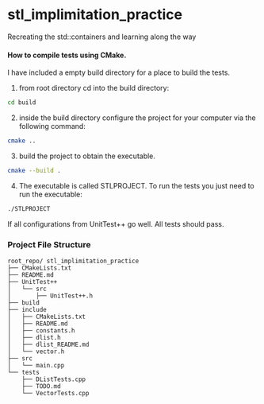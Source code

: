 
# stl_implimitation_practice

Recreating the std::containers and learning along the way

#### How to compile tests using CMake.

I have included a empty build directory for a place to build the tests.

1. from root directory cd into the build directory:
```bash
cd build
```
2. inside the build directory configure the project for your computer via the following command:
```bash
cmake ..
```
3. build the project to obtain the executable. 
```bash
cmake --build . 
```
4. The executable is called STLPROJECT. To run the tests you just need to run the executable:
```bash
./STLPROJECT
```

If all configurations from UnitTest++ go well. All tests should pass.

### Project File Structure
```
root_repo/ stl_implimitation_practice
├── CMakeLists.txt
├── README.md
├── UnitTest++
│   └── src
│       ├── UnitTest++.h
├── build
├── include
│   ├── CMakeLists.txt
│   ├── README.md
│   ├── constants.h
│   ├── dlist.h
│   ├── dlist_README.md
│   └── vector.h
├── src
│   └── main.cpp
└── tests
    ├── DListTests.cpp
    ├── TODO.md
    └── VectorTests.cpp
```
